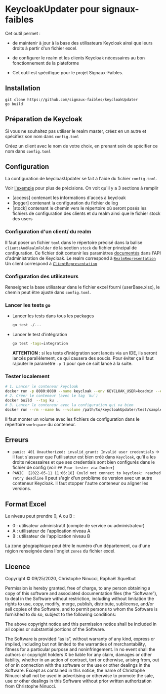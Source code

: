 # KeycloakUpdater pour signaux-faibles
Cet outil permet :
- de maintenir à jour à la base des utilisateurs Keycloak ainsi que leurs droits à partir d'un fichier excel.
- de configurer le realm et les clients Keycloak nécessaires au bon fonctionnement de la plateforme

- Cet outil est spécifique pour le projet Signaux-Faibles.

## Installation
```
git clone https://github.com/signaux-faibles/keycloakUpdater
go build
```

## Préparation de Keycloak
Si vous ne souhaitez pas utiliser le realm master, créez en un autre et spécifiez son nom dans `config.toml`

Créez un client avec le nom de votre choix, en prenant soin de spécifier ce nom dans `config.toml`

## Configuration
La configuration de keycloakUpdater se fait à l'aide du fichier `config.toml`.

Voir [l'exemple](/test/sample) pour plus de précisions. 
On voit qu'il y a 3 sections à remplir
- [access] contenant les informations d'accès à keycloak
- [logger] contenant la configuration du fichier de log
- [stock] contenant le chemin vers le répertoire où seront posés les fichiers de configuration des clients et du realm ainsi que le fichier stock des users



### Configuration d'un client/ du realm
Il faut poser un fichier `toml` dans le répertoire précisé dans la balise `clientsAndRealmFolder` de la section `stock`
du fichier principal de configuration. 
Ce fichier doit contenir les paramètres [documentés](https://www.keycloak.org/docs-api/18.0/rest-api/) dans l'API d'administration de Keycloak.
Le realm correspond à [`RealmRepresentation`](https://www.keycloak.org/docs-api/18.0/rest-api/#_realmrepresentation)
Un client correspond à [`ClientRepresentation`](https://www.keycloak.org/docs-api/18.0/rest-api/#_clientrepresentation)

### Configuration des utilisateurs
Renseignez la base utilisateur dans le fichier excel fourni (userBase.xlsx), le chemin peut être ajusté dans `config.toml`.



### Lancer les tests `go`
- Lancer les tests dans tous les packages
  ```bash
  go test ./...
  ```
- Lancer le test d'intégration
  ```bash
  go test -tags=integration
  ```
  __ATTENTION :__ si les tests d'intégration sont lancés via un IDE, ils seront lancés parallèlement,
  ce qui causera des soucis. Pour éviter ça il faut rajouter le paramètre `-p 1` pour que ce soit lancé à la suite.

### Tester localement
```bash
# 1. Lancer le conteneur keycloak
docker run -p 8080:8080 --name keycloak --env KEYCLOAK_USER=kcadmin --env KEYCLOAK_PASSWORD=kcpwd ghcr.io/signaux-faibles/conteneurs/keycloak:v1.0.0
# 2. Créer le conteneur (avec le tag `ku`)
docker build  --tag ku .
# 3. Lancer le conteneur avec la configuration qui va bien
docker run --rm --name ku --volume /path/to/keycloakUpdater/test/sample:/workspace --link keycloak:keycloak ku
```
Il faut monter un volume avec les fichiers de configuration dans le répertoire `workspace` du conteneur.


## Erreurs
- `panic: 401 Unauthorized: invalid_grant: Invalid user credentials` 
  -> il faut s'assurer que l'utilisateur est bien créé dans `Keycloak`, qu'il a les droits nécessaires
  et que ses credentials sont bien configurés dans le fichier de config (voir `## Pour tester via Docker`)
- `PANIC  [2022-05-11 11:06:18] Could not connect to keycloak: reached retry deadline`
  Il peut s'agir d'un problème de version avec un autre conteneur Keycloak. Il faut stopper l'autre conteneur ou aligner les versions.
## Format Excel
Le niveau peut prendre 0, A ou B :
- 0 : utilisateur administratif (compte de service ou administrateur)
- A : utilisateur de l'application niveau A
- B : utilisateur de l'application niveau B

La zone géographique peut être le numéro d'un département, ou d'une région renseignée dans l'onglet `zones` du fichier excel.

## Licence
Copyright © 09/25/2020, Christophe Ninucci, Raphaël Squelbut

Permission is hereby granted, free of charge, to any person obtaining a copy of this software and associated documentation files (the “Software”), to deal in the Software without restriction, including without limitation the rights to use, copy, modify, merge, publish, distribute, sublicense, and/or sell copies of the Software, and to permit persons to whom the Software is furnished to do so, subject to the following conditions:

The above copyright notice and this permission notice shall be included in all copies or substantial portions of the Software.

The Software is provided “as is”, without warranty of any kind, express or implied, including but not limited to the warranties of merchantability, fitness for a particular purpose and noninfringement. In no event shall the authors or copyright holders X be liable for any claim, damages or other liability, whether in an action of contract, tort or otherwise, arising from, out of or in connection with the software or the use or other dealings in the Software.
Except as contained in this notice, the name of Christophe Ninucci shall not be used in advertising or otherwise to promote the sale, use or other dealings in this Software without prior written authorization from Christophe Ninucci.
